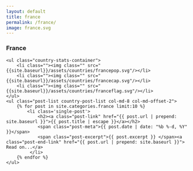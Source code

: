 ```yaml
---
layout: default
title: france
permalink: /france/
image: france.svg
---
```


<div class="row">
	<div class="country-header">
		<a class="back-explore glyphicon glyphicon-chevron-left" href="{{site.baseurl}}/continents/europe/"></a>
		<h3 class="country-heading">France</h3>
	</div>
</div>



<div class="row">
	
	<ul class="country-stats-container">
		<li class=""><img class="" src="{{site.baseurl}}/assets/countries/francepop.svg"/></li>
		<li class=""><img class="" src="{{site.baseurl}}/assets/countries/francecap.svg"/></li>
		<li class=""><img class="" src="{{site.baseurl}}/assets/countries/franceflag.svg"/></li>
	</ul>
	<ul class="post-list country-post-list col-md-8 col-md-offset-2">
		{% for post in site.categories.france limit:10 %}
			<li class='single-post'>
			    <h2><a class="post-link" href="{{ post.url | prepend: site.baseurl }}">{{ post.title | escape }}</a></h2>
				<span class="post-meta">{{ post.date | date: "%b %-d, %Y" }}</span>
				<span class="post-excerpt">{{ post.excerpt }} </span><a class="post-end-link" href="{{ post.url | prepend: site.baseurl }}"> Read on...</a>
			 </li>
		{% endfor %}
	</ul>
</div>